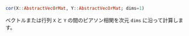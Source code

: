 ```julia
cor(X::AbstractVecOrMat, Y::AbstractVecOrMat; dims=1)
```

ベクトルまたは行列 `X` と `Y` の間のピアソン相関を次元 `dims` に沿って計算します。
